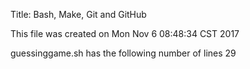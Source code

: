 Title:  Bash, Make, Git and GitHub
 
This file was created on
Mon Nov  6 08:48:34 CST 2017
 
guessinggame.sh has the following number of lines
29
